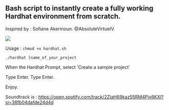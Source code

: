 ## Bash script to instantly create a fully working Hardhat environment from scratch. 

Inspired by : Sofiane Akermoun. @AbsoluteVirtueIV. 

![](https://shoutslogans.com/wp-content/uploads/2012/04/hard-hat-safety-slogans.gif)

Usage : 
```chmod +x hardhat.sh``` 

```./hardhat [name_of_your_project```

When the Hardhat Prompt, select 'Create a sample project'

Type Enter. 
Type Enter. 

Enjoy. 

Soundtrack is : https://open.spotify.com/track/2ZIaH69kaz55RM4Pjx6KXl?si=36fb04dafde24d4d

